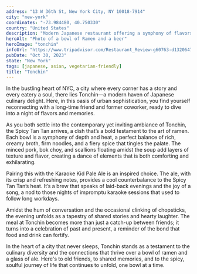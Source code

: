 ```yaml
---
address: "13 W 36th St, New York City, NY 10018-7914"
city: "new-york"
coordinates: "-73.984480, 40.750330"
country: "United States"
description: "Modern Japanese restaurant offering a symphony of flavors"
heroAlt: "Photo of a bowl of Ramen and a beer"
heroImage: "tonchin"
infoUrl: "https://www.tripadvisor.com/Restaurant_Review-g60763-d13206470-Reviews-Tonchin-New_York_City_New_York.html"
pubDate: "Oct 30, 2023"
state: "New York"
tags: [japanese, asian, vegetarian-friendly]
title: "Tonchin"
---
```


In the bustling heart of NYC, a city where every corner has a story and every eatery a soul, there lies Tonchin—a modern haven of Japanese culinary delight. Here, in this oasis of urban sophistication, you find yourself reconnecting with a long-time friend and former coworker, ready to dive into a night of flavors and memories.

As you both settle into the contemporary yet inviting ambiance of Tonchin, the Spicy Tan Tan arrives, a dish that’s a bold testament to the art of ramen. Each bowl is a symphony of depth and heat, a perfect balance of rich, creamy broth, firm noodles, and a fiery spice that tingles the palate. The minced pork, bok choy, and scallions floating amidst the soup add layers of texture and flavor, creating a dance of elements that is both comforting and exhilarating.

Pairing this with the Karaoke Kid Pale Ale is an inspired choice. The ale, with its crisp and refreshing notes, provides a cool counterbalance to the Spicy Tan Tan’s heat. It’s a brew that speaks of laid-back evenings and the joy of a song, a nod to those nights of impromptu karaoke sessions that used to follow long workdays.

Amidst the hum of conversation and the occasional clinking of chopsticks, the evening unfolds as a tapestry of shared stories and hearty laughter. The meal at Tonchin becomes more than just a catch-up between friends; it turns into a celebration of past and present, a reminder of the bond that food and drink can fortify.

In the heart of a city that never sleeps, Tonchin stands as a testament to the culinary diversity and the connections that thrive over a bowl of ramen and a glass of ale. Here's to old friends, to shared memories, and to the spicy, soulful journey of life that continues to unfold, one bowl at a time.
